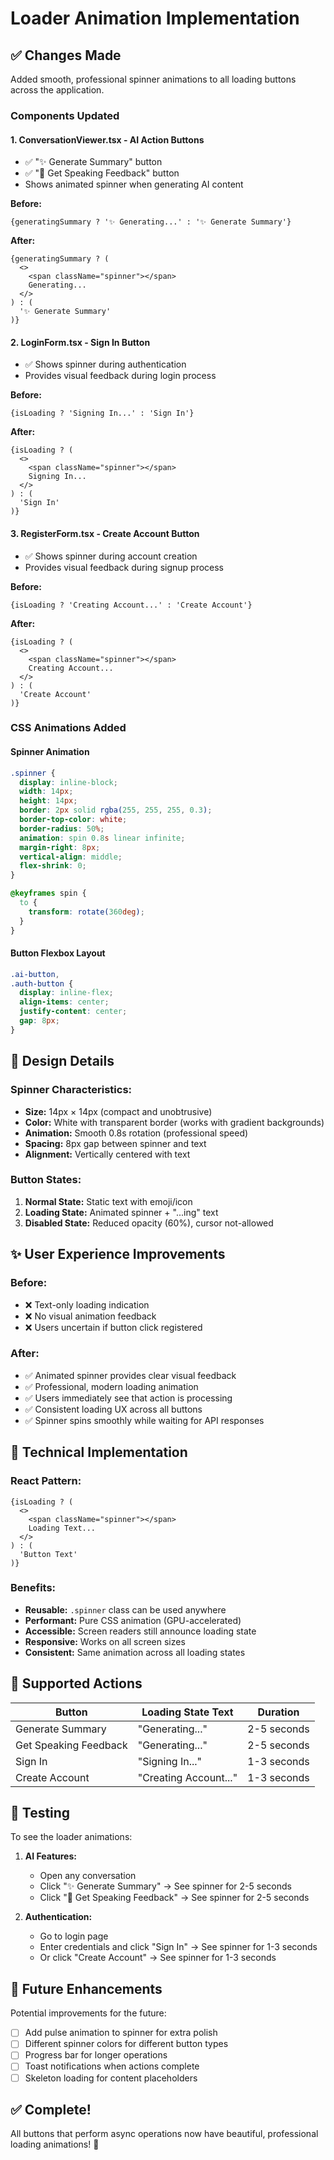 # Loader Animation Implementation

## ✅ Changes Made

Added smooth, professional spinner animations to all loading buttons across the application.

### Components Updated

#### 1. **ConversationViewer.tsx** - AI Action Buttons
- ✅ "✨ Generate Summary" button
- ✅ "💬 Get Speaking Feedback" button
- Shows animated spinner when generating AI content

**Before:**
```tsx
{generatingSummary ? '✨ Generating...' : '✨ Generate Summary'}
```

**After:**
```tsx
{generatingSummary ? (
  <>
    <span className="spinner"></span>
    Generating...
  </>
) : (
  '✨ Generate Summary'
)}
```

#### 2. **LoginForm.tsx** - Sign In Button
- ✅ Shows spinner during authentication
- Provides visual feedback during login process

**Before:**
```tsx
{isLoading ? 'Signing In...' : 'Sign In'}
```

**After:**
```tsx
{isLoading ? (
  <>
    <span className="spinner"></span>
    Signing In...
  </>
) : (
  'Sign In'
)}
```

#### 3. **RegisterForm.tsx** - Create Account Button
- ✅ Shows spinner during account creation
- Provides visual feedback during signup process

**Before:**
```tsx
{isLoading ? 'Creating Account...' : 'Create Account'}
```

**After:**
```tsx
{isLoading ? (
  <>
    <span className="spinner"></span>
    Creating Account...
  </>
) : (
  'Create Account'
)}
```

### CSS Animations Added

#### Spinner Animation
```css
.spinner {
  display: inline-block;
  width: 14px;
  height: 14px;
  border: 2px solid rgba(255, 255, 255, 0.3);
  border-top-color: white;
  border-radius: 50%;
  animation: spin 0.8s linear infinite;
  margin-right: 8px;
  vertical-align: middle;
  flex-shrink: 0;
}

@keyframes spin {
  to {
    transform: rotate(360deg);
  }
}
```

#### Button Flexbox Layout
```css
.ai-button,
.auth-button {
  display: inline-flex;
  align-items: center;
  justify-content: center;
  gap: 8px;
}
```

## 🎨 Design Details

### Spinner Characteristics:
- **Size:** 14px × 14px (compact and unobtrusive)
- **Color:** White with transparent border (works with gradient backgrounds)
- **Animation:** Smooth 0.8s rotation (professional speed)
- **Spacing:** 8px gap between spinner and text
- **Alignment:** Vertically centered with text

### Button States:
1. **Normal State:** Static text with emoji/icon
2. **Loading State:** Animated spinner + "...ing" text
3. **Disabled State:** Reduced opacity (60%), cursor not-allowed

## ✨ User Experience Improvements

### Before:
- ❌ Text-only loading indication
- ❌ No visual animation feedback
- ❌ Users uncertain if button click registered

### After:
- ✅ Animated spinner provides clear visual feedback
- ✅ Professional, modern loading animation
- ✅ Users immediately see that action is processing
- ✅ Consistent loading UX across all buttons
- ✅ Spinner spins smoothly while waiting for API responses

## 🔧 Technical Implementation

### React Pattern:
```tsx
{isLoading ? (
  <>
    <span className="spinner"></span>
    Loading Text...
  </>
) : (
  'Button Text'
)}
```

### Benefits:
- **Reusable:** `.spinner` class can be used anywhere
- **Performant:** Pure CSS animation (GPU-accelerated)
- **Accessible:** Screen readers still announce loading state
- **Responsive:** Works on all screen sizes
- **Consistent:** Same animation across all loading states

## 📱 Supported Actions

| Button | Loading State Text | Duration |
|--------|-------------------|----------|
| Generate Summary | "Generating..." | 2-5 seconds |
| Get Speaking Feedback | "Generating..." | 2-5 seconds |
| Sign In | "Signing In..." | 1-3 seconds |
| Create Account | "Creating Account..." | 1-3 seconds |

## 🎯 Testing

To see the loader animations:

1. **AI Features:**
   - Open any conversation
   - Click "✨ Generate Summary" → See spinner for 2-5 seconds
   - Click "💬 Get Speaking Feedback" → See spinner for 2-5 seconds

2. **Authentication:**
   - Go to login page
   - Enter credentials and click "Sign In" → See spinner for 1-3 seconds
   - Or click "Create Account" → See spinner for 1-3 seconds

## 🚀 Future Enhancements

Potential improvements for the future:
- [ ] Add pulse animation to spinner for extra polish
- [ ] Different spinner colors for different button types
- [ ] Progress bar for longer operations
- [ ] Toast notifications when actions complete
- [ ] Skeleton loading for content placeholders

## ✅ Complete!

All buttons that perform async operations now have beautiful, professional loading animations! 🎉
